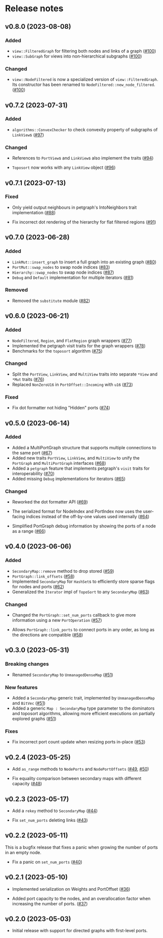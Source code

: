 # Release notes

## v0.8.0 (2023-08-08)

### Added

- `view::FilteredGraph` for filtering both nodes and links of a graph ([#100][])
- `view::SubGraph` for views into non-hierarchical subgraphs ([#100][])

### Changed

- `view::NodeFiltered` is now a specialized version of `view::FilteredGraph`.
  Its constructor has been renamed to `NodeFiltered::new_node_filtered`. ([#100][])

  [#100]: https://github.com/CQCL/portgraph/issues/100

## v0.7.2 (2023-07-31)

### Added

- `algorithms::ConvexChecker` to check convexity property of subgraphs of `LinkView`s ([#97][])

### Changed

- References to `PortView`s and `LinkView`s also implement the traits ([#94][])
- `Toposort` now works with any `LinkView` object ([#96][])

  [#94]: https://github.com/CQCL/portgraph/issues/94
  [#96]: https://github.com/CQCL/portgraph/issues/96
  [#97]: https://github.com/CQCL/portgraph/issues/97

## v0.7.1 (2023-07-13)

### Fixed

- Only yield output neighbours in petgraph's IntoNeighbors trait implementation ([#88][])
- Fix incorrect dot rendering of the hierarchy for flat filtered regions ([#91][])

  [#88]: https://github.com/CQCL/portgraph/issues/88
  [#91]: https://github.com/CQCL/portgraph/issues/91

## v0.7.0 (2023-06-28)

### Added

- `LinkMut::insert_graph` to insert a full graph into an existing graph ([#80][])
- `PortMut::swap_nodes` to swap node indices ([#83][])
- `Hierarchy::swap_nodes` to swap node indices ([#87][])
- `Debug` and `Default` implementation for multiple iterators ([#81][])

### Removed

- Removed the `substitute` module ([#82][])

  [#80]: https://github.com/CQCL/portgraph/issues/80
  [#81]: https://github.com/CQCL/portgraph/issues/81
  [#82]: https://github.com/CQCL/portgraph/issues/82
  [#83]: https://github.com/CQCL/portgraph/issues/83
  [#87]: https://github.com/CQCL/portgraph/issues/87

## v0.6.0 (2023-06-21)

### Added

- `NodeFiltered`, `Region`, and `FlatRegion` graph wrappers ([#77][])
- Implemented the petgraph visit traits for the graph wrappers ([#78][])
- Benchmarks for the `toposort` algorithm ([#75][])

### Changed

- Split the `PortView`, `LinkView`, and `MultiView` traits into separate `*View` and `*Mut` traits ([#76][])
- Replaced `NonZeroU16` in `PortOffset::Incoming` with `u16` ([#73][])

### Fixed

- Fix dot formatter not hiding "Hidden" ports ([#74][])

  [#73]: https://github.com/CQCL/portgraph/issues/73
  [#74]: https://github.com/CQCL/portgraph/issues/74
  [#75]: https://github.com/CQCL/portgraph/issues/75
  [#76]: https://github.com/CQCL/portgraph/issues/76
  [#77]: https://github.com/CQCL/portgraph/issues/77
  [#78]: https://github.com/CQCL/portgraph/issues/78

## v0.5.0 (2023-06-14)

### Added

- Added a MultiPortGraph structure that supports multiple connections to the same port ([#67][])
- Added new traits `PortView`, `LinkView`, and `MultiView` to unify the
  `PortGraph` and `MultiPortGraph` interfaces ([#68][])
- Added a `petgraph` feature that implements petgraph's `visit` traits for interoperability ([#70][])
- Added missing `Debug` implementations for iterators ([#65][])

### Changed

- Reworked the dot formatter API ([#69][])
- The serialized format for NodeIndex and PortIndex now uses the user-facing
  indices instead of the off-by-one values used internally ([#64][])
- Simplified PortGraph debug information by showing the ports of a node as a range ([#66][])

  [#64]: https://github.com/CQCL/portgraph/issues/64
  [#65]: https://github.com/CQCL/portgraph/issues/65
  [#66]: https://github.com/CQCL/portgraph/issues/66
  [#67]: https://github.com/CQCL/portgraph/issues/67
  [#68]: https://github.com/CQCL/portgraph/issues/68
  [#69]: https://github.com/CQCL/portgraph/issues/69
  [#70]: https://github.com/CQCL/portgraph/issues/70

## v0.4.0 (2023-06-06)

### Added

- `SecondaryMap::remove` method to drop stored ([#59][])
- `PortGraph::link_offsets`  ([#58][])
- Implemented `SecondaryMap` for `HashSet`s to efficiently store sparse flags for nodes and ports ([#62][])
- Generalized the `Iterator` impl of `TopoSort` to any `SecondaryMap` ([#63][])

### Changed

- Changed the `PortGraph::set_num_ports` callback to give more information using a new `PortOperation` ([#57][])
- Allows `PortGraph::link_ports` to connect ports in any order, as long as the directions are compatible ([#58][])

  [#57]: https://github.com/CQCL/portgraph/issues/57
  [#58]: https://github.com/CQCL/portgraph/issues/58
  [#59]: https://github.com/CQCL/portgraph/issues/59
  [#62]: https://github.com/CQCL/portgraph/issues/62
  [#63]: https://github.com/CQCL/portgraph/issues/63

## v0.3.0 (2023-05-31)

### Breaking changes

- Renamed `SecondaryMap` to `UnmanagedDenseMap` ([#51][])

### New features

- Added a `SecondaryMap` generic trait, implemented by `UnmanagedDenseMap` and `BitVec` ([#51][])
- Added a generic `Map : SecondaryMap` type parameter to the dominators and toposort algorithms,
  allowing more efficient executions on partially explored graphs ([#51][])

### Fixes

- Fix incorrect port count update when resizing ports in-place ([#53][])

  [#51]: https://github.com/CQCL/portgraph/issues/51
  [#53]: https://github.com/CQCL/portgraph/issues/53

## v0.2.4 (2023-05-25)

- Add `as_range` methods to `NodePorts` and `NodePortOffsets` ([#49][], [#50][])
- Fix equality comparison between secondary maps with different capacity ([#48][])

  [#48]: https://github.com/CQCL/portgraph/issues/48
  [#49]: https://github.com/CQCL/portgraph/issues/49
  [#50]: https://github.com/CQCL/portgraph/issues/50

## v0.2.3 (2023-05-17)

- Add a `rekey` method to `SecondaryMap` ([#44][])
- Fix `set_num_ports` deleting links ([#43][])

  [#43]: https://github.com/CQCL/portgraph/issues/43
  [#44]: https://github.com/CQCL/portgraph/issues/44

## v0.2.2 (2023-05-11)

This is a bugfix release that fixes a panic when growing the number of ports in an empty node.

- Fix a panic on `set_num_ports` ([#40][])

  [#40]: https://github.com/CQCL/portgraph/issues/40

## v0.2.1 (2023-05-10)

- Implemented serialization on Weights and PortOffset ([#36][])
- Added port capacity to the nodes, and an overallocation factor when increasing
  the number of ports. ([#37][])

  [#36]: https://github.com/CQCL/portgraph/issues/36
  [#37]: https://github.com/CQCL/portgraph/issues/37

## v0.2.0 (2023-05-03)

- Initial release with support for directed graphs with first-level ports.